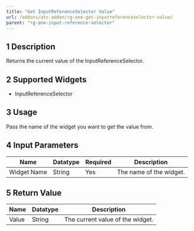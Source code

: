 ```yaml
---
title: "Get InputReferenceSelector Value"
url: /addons/ats-addon/rg-one-get-inputreferenceselector-value/
parent: "rg-one-input-reference-selector"
---
```


## 1 Description

Returns the current value of the InputReferenceSelector.

## 2 Supported Widgets

* InputReferenceSelector

## 3 Usage

Pass the name of the widget you want to get the value from.

## 4 Input Parameters

Name | Datatype | Required | Description
---- | -------- | ------- |---------------
Widget Name | String | Yes | The name of the widget.

## 5 Return Value

Name | Datatype | Description
---- | --------- | ---------------
Value | String | The current value of the widget.
